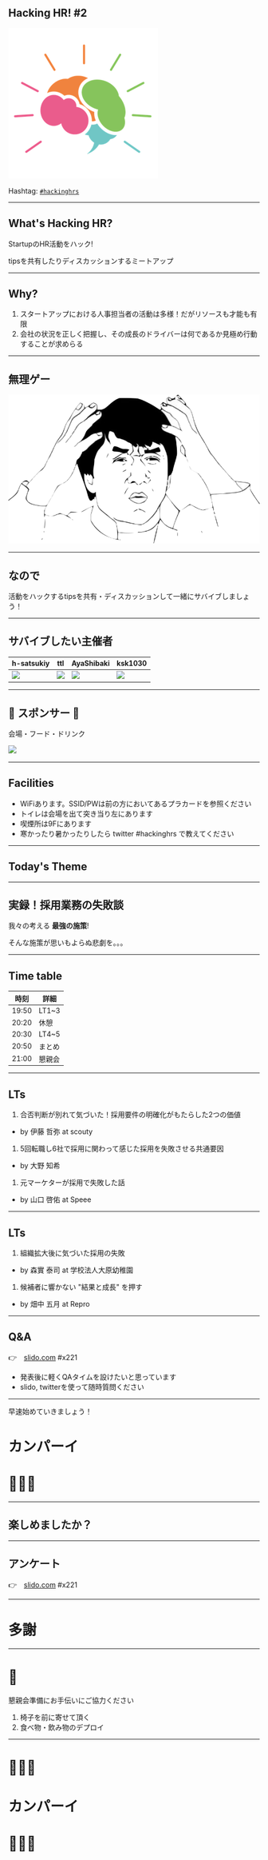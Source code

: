 ## Hacking HR! #2

![](/assets/images/logo-transparent-small.png)

Hashtag: [`#hackinghrs`](https://twitter.com/hashtag/hackinghrs)

---

## What's Hacking HR?

StartupのHR活動をハック!

tipsを共有したりディスカッションするミートアップ

---

## Why?

1. スタートアップにおける人事担当者の活動は多様！だがリソースも才能も有限
1. 会社の状況を正しく把握し、その成長のドライバーは何であるか見極め行動することが求めらる

---

## 無理ゲー

![](/meetups/1/meme-oh-2.png)

---

## なので

活動をハックするtipsを共有・ディスカッションして一緒にサバイブしましょう！

---

## サバイブしたい主催者

h-satsukiy | ttl | AyaShibaki | ksk1030
--- | --- | --- | ---
![](https://avatars2.githubusercontent.com/u/40909062?s=200&v=4) | ![](https://avatars0.githubusercontent.com/u/1057490?s=200&v=4) | ![](https://avatars2.githubusercontent.com/u/42400921?s=200&v=4) | ![](https://avatars0.githubusercontent.com/u/16422265?s=200&v=4)

---

## 🎉 スポンサー 👏

会場・フード・ドリンク

![](/assets/images/sponsers/repro-logo-colored.png)

---

## Facilities

- WiFiあります。SSID/PWは前の方においてあるプラカードを参照ください
- トイレは会場を出て突き当り左にあります
- 喫煙所は9Fにあります
- 寒かったり暑かったりしたら twitter #hackinghrs で教えてください

---

## Today's Theme

---

## 実録！採用業務の失敗談

我々の考える **最強の施策**!

そんな施策が思いもよらぬ悲劇を。。。

---

## Time table

時刻 | 詳細
--- | ---
19:50 | LT1~3
20:20 | 休憩
20:30 | LT4~5
20:50 | まとめ
21:00 | 懇親会

---

## LTs

1. 合否判断が別れて気づいた！採用要件の明確化がもたらした2つの価値 
  - by 伊藤 哲弥 at scouty
1. 5回転職し6社で採用に関わって感じた採用を失敗させる共通要因
  - by 大野 知希 
1. 元マーケターが採用で失敗した話
  - by 山口 啓佑 at Speee

---

## LTs

1. 組織拡大後に気づいた採用の失敗
  - by 森實 泰司 at 学校法人大原幼稚園
1. 候補者に響かない "結果と成長" を押す
  - by 畑中 五月 at Repro

---

## Q&A

👉　[slido.com](https://app2.sli.do/event/ilvz05gq) #x221

- 発表後に軽くQAタイムを設けたいと思っています
- slido, twitterを使って随時質問ください

---

早速始めていきましょう！

# カンパーイ
# 🍻🍻🍻

---

## 楽しめましたか？

---

## アンケート

👉　[slido.com](https://app2.sli.do/event/ilvz05gq) #x221

---

# 多謝

---

# 🙏

懇親会準備にお手伝いにご協力ください

1. 椅子を前に寄せて頂く
1. 食べ物・飲み物のデプロイ

---

# 🍻🍻🍻
# カンパーイ
# 🍻🍻🍻
